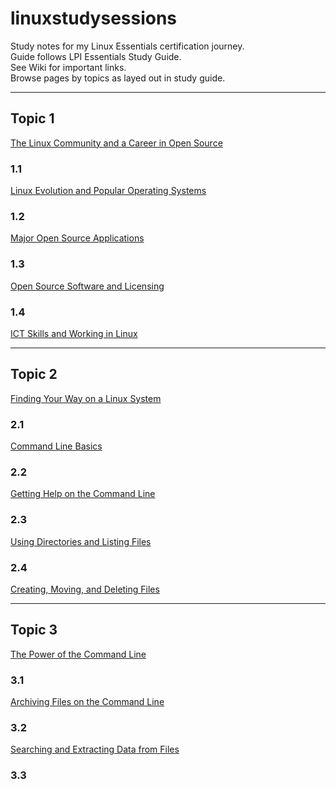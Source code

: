 # linuxstudysessions
Study notes for my Linux Essentials certification journey.  
Guide follows LPI Essentials Study Guide.  
See Wiki for important links.  
Browse pages by topics as layed out in study guide.

---

## Topic 1
[The Linux Community and a Career in Open Source](https://github.com/bullintheserver/linuxstudysessions/blob/main/topic1.md#topic-1)
### 1.1
[Linux Evolution and Popular Operating Systems](https://github.com/bullintheserver/linuxstudysessions/blob/main/topic1.md#11)
### 1.2
[Major Open Source Applications](https://github.com/bullintheserver/linuxstudysessions/blob/main/topic1.md#12)
### 1.3
[Open Source Software and Licensing](https://github.com/bullintheserver/linuxstudysessions/blob/main/topic1.md#13)
### 1.4
[ICT Skills and Working in Linux](https://github.com/bullintheserver/linuxstudysessions/blob/main/topic1.md#14)

--- 

## Topic 2  
[Finding Your Way on a Linux System](https://github.com/bullintheserver/linuxstudysessions/blob/main/topic2.md#topic-2)
### 2.1
[Command Line Basics](https://github.com/bullintheserver/linuxstudysessions/blob/main/topic2.md#21)
### 2.2
[Getting Help on the Command Line](https://github.com/bullintheserver/linuxstudysessions/blob/main/topic2.md#22)
### 2.3
[Using Directories and Listing Files](https://github.com/bullintheserver/linuxstudysessions/blob/main/topic2.md#23)
### 2.4
[Creating, Moving, and Deleting Files](https://github.com/bullintheserver/linuxstudysessions/blob/main/topic2.md#24)

--- 

## Topic 3  
[The Power of the Command Line](https://github.com/bullintheserver/linuxstudysessions/blob/main/topic3.md#topic-3)  
### 3.1  
[Archiving Files on the Command Line](https://github.com/bullintheserver/linuxstudysessions/blob/main/topic3.md#31)  
### 3.2  
[Searching and Extracting Data from Files](https://github.com/bullintheserver/linuxstudysessions/blob/main/topic3.md#32)
### 3.3  
